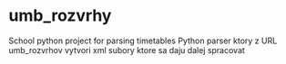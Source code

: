 # umb_rozvrhy
School python project for parsing timetables
Python parser ktory z URL umb_rozvrhov vytvori xml subory ktore sa daju dalej spracovat

